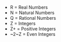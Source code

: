 
- R = Real Numbers
- N = Natural Numbers
- Q = Rational Numbers
- Z = Integers
- Z+ = Positive Integers
- ~2~Z = Even Integers